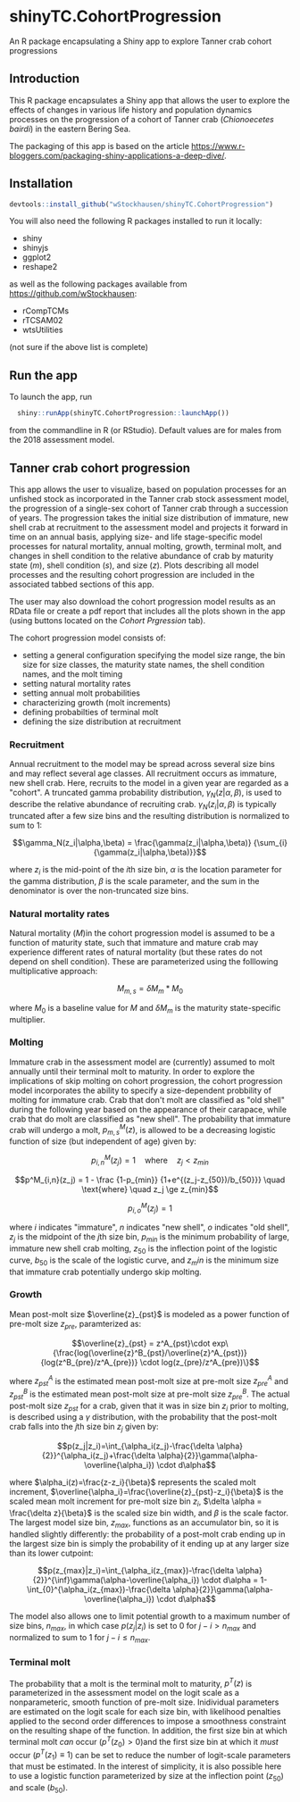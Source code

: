 # shinyTC.CohortProgression
An R package encapsulating a Shiny app to explore Tanner crab cohort progressions

## Introduction
This R package encapsulates a Shiny app that allows the user to explore the effects of changes in various life history and population dynamics processes on the progression of a cohort of Tanner crab (*Chionoecetes bairdi*) in the eastern Bering Sea. 

The packaging of this app is based on the article https://www.r-bloggers.com/packaging-shiny-applications-a-deep-dive/.

## Installation
```r
devtools::install_github("wStockhausen/shinyTC.CohortProgression")
```
You will also need the following R packages installed to run it locally:

* shiny
* shinyjs
* ggplot2
* reshape2

as well as the following packages available from https://github.com/wStockhausen:

* rCompTCMs
* rTCSAM02
* wtsUtilities

(not sure if the above list is complete)

## Run the app
To launch the app, run 
```r
  shiny::runApp(shinyTC.CohortProgression::launchApp())
```
  
from the commandline in R (or RStudio). Default values are for males from the 2018 assessment model.

## Tanner crab cohort progression

This app allows the user to visualize, based on population processes for an unfished stock as incorporated in the Tanner crab stock assessment model, the progression of a single-sex cohort of Tanner crab through a succession of years. The progression takes the initial size distribution of immature, new shell crab at recruitment to the assessment model and projects it forward in time on an annual basis, applying size- and life stage-specific model processes for natural mortality, annual molting, growth, terminal molt, and changes in shell condition to the relative abundance of crab by maturity state (*m*), shell condition (*s*), and size (*z*). Plots describing all model processes and the resulting cohort progression are included in the associated tabbed sections of this app. 

The user may also download the cohort progression model results as an RData file or create a pdf report that includes all the plots shown in the app (using buttons located on the *Cohort Prgression* tab).

The cohort progression model consists of:

* setting a general configuration specifying the model size range, the bin size for size classes, the maturity state names, the shell condition names, and the molt timing
* setting natural mortality rates
* setting annual molt probabilities
* characterizing growth (molt increments)
* defining probabilties of terminal molt
* defining the size distribution at recruitment

### Recruitment
Annual recruitment to the model may be spread across several size bins and may reflect several age classes. All recruitment occurs as immature, new shell crab. Here, recruits to the model in a given year are regarded as a "cohort". A truncated gamma probability distribution, $\gamma_N(z|\alpha,\beta)$, is used to describe the relative abundance of recruiting crab. $\gamma_N(z_i|\alpha,\beta)$ is typically truncated after a few size bins and the resulting distribution is normalized to sum to 1: 

  $$\gamma_N(z_i|\alpha,\beta) = \frac{\gamma(z_i|\alpha,\beta)} {\sum_{i}{\gamma(z_i|\alpha,\beta)}}$$
  
where $z_i$ is the mid-point of the *i*th size bin, $\alpha$ is the location parameter for the gamma distribution, $\beta$ is the scale parameter, and the sum in the denominator is over the non-truncated size bins.

### Natural mortality rates
Natural mortality (*M*)in the cohort progression model is assumed to be a function of maturity state, such that immature and mature crab may experience different rates of natural mortality (but these rates do not depend on shell condition). These are parameterized using the folllowing multiplicative approach:

$$M_{m,s} = \delta M_m * M_0$$

where $M_0$ is a baseline value for *M* and $\delta M_m$ is the maturity state-specific multiplier.

### Molting
Immature crab in the assessment model are (currently) assumed to molt annually until their terminal molt to maturity. In order to explore the implications of skip molting on cohort progression, the cohort progression model incorporates the ability to specify a size-dependent probbility of molting for immature crab. Crab that don't molt are classified as "old shell" during the following year based on the appearance of their carapace, while crab that do molt are classified as "new shell". The probability that immature crab will undergo a molt, $p^M_{m,s}(z)$, is allowed to be a decreasing logistic function of size (but independent of age) given by:

$$p^M_{i,n}(z_j) = 1 \quad \text{where} \quad z_j < z_{min}$$

$$p^M_{i,n}(z_j) = 1 - \frac {1-p_{min}} {1+e^{(z_j-z_{50})/b_{50}}} \quad \text{where} \quad z_j \ge z_{min}$$

$$p^M_{i,o}(z_j) = 1$$

where *i* indicates "immature", *n* indicates "new shell", *o* indicates "old shell", $z_j$ is the midpoint of the *j*th size bin, $p_{min}$ is the minimum probability of large, immature new shell crab molting, $z_{50}$ is the inflection point of the logistic curve, $b_{50}$ is the scale of the logistic curve, and $z_min$ is the minimum size that immature crab potentially undergo skip molting.

### Growth
Mean post-molt size $\overline{z}_{pst}$ is modeled as a power function of pre-molt size $z_{pre}$, paramterized as:

$$\overline{z}_{pst} = z^A_{pst}\cdot exp\{\frac{log(\overline{z}^B_{pst}/\overline{z}^A_{pst})} {log(z^B_{pre}/z^A_{pre})} \cdot log(z_{pre}/z^A_{pre})\}$$

where $z^A_{pst}$ is the estimated mean post-molt size at pre-molt size $z^A_{pre}$ and $z^B_{pst}$ is the estimated mean post-molt size at pre-molt size $z^B_{pre}$. The actual post-molt size $z_{pst}$ for a crab, given that it was in size bin $z_i$ prior to molting, is described using a $\gamma$ distribution, with the probability that the post-molt crab falls into the *j*th size bin $z_j$ given by:

$$p(z_j|z_i)=\int_{\alpha_i(z_j)-\frac{\delta \alpha}{2}}^{\alpha_i(z_j)+\frac{\delta \alpha}{2}}\gamma(\alpha-\overline{\alpha_i}) \cdot d\alpha$$

where $\alpha_i(z)=\frac{z-z_i}{\beta}$ represents the scaled molt increment, $\overline{\alpha_i}=\frac{\overline{z}_{pst}-z_i}{\beta}$ is the scaled mean molt increment for pre-molt size bin $z_i$, $\delta \alpha = \frac{\delta z}{\beta}$ is the scaled size bin width, and $\beta$ is the scale factor. The largest model size bin, $z_{max}$, functions as an accumulator bin, so it is handled slightly differently: the probability of a post-molt crab ending up in the largest size bin is simply the probability of it ending up at any larger size than its lower cutpoint:

$$p(z_{max}|z_i)=\int_{\alpha_i(z_{max})-\frac{\delta \alpha}{2}}^{\inf}\gamma(\alpha-\overline{\alpha_i}) \cdot d\alpha = 1-\int_{0}^{\alpha_i(z_{max})-\frac{\delta \alpha}{2}}\gamma(\alpha-\overline{\alpha_i}) \cdot d\alpha$$

The model also allows one to limit potential growth to a maximum number of size bins, $n_{max}$, in which case $p(z_j|z_i)$ is set to 0 for $j-i > n_{max}$ and normalized to sum to 1 for $j-i \le n_{max}$.

### Terminal molt

The probability that a molt is the terminal molt to maturity, $p^T(z)$ is parameterized in the assessment model on the logit scale as a nonparameteric, smooth function of pre-molt size. Inidividual parameters are estimated on the logit scale for each size bin, with likelihood penalties applied to the second order differences to impose a smoothness constraint on the resulting shape of the function. In addition, the first size bin at which terminal molt *can* occur ($p^T(z_0)>0$)and the first size bin at which it *must* occur ($p^T(z_1) \equiv 1$) can be set to reduce the number of logit-scale parameters that must be estimated. In the interest of simplicity, it is also possible here to use a logistic function parameterized by size at the inflection point ($z_{50}$) and scale ($b_{50}$).

